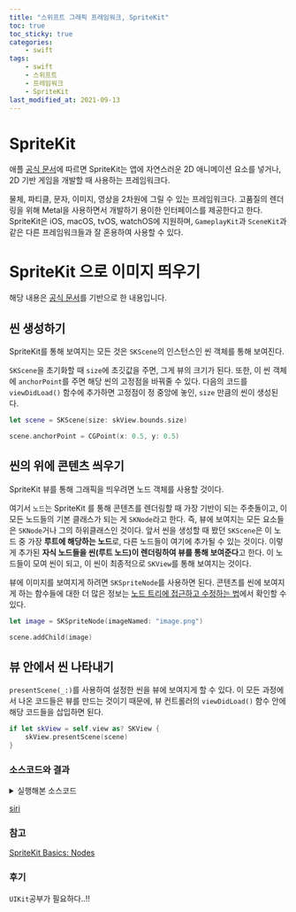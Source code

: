 ```yaml
---
title: "스위프트 그래픽 프레임워크, SpriteKit"
toc: true
toc_sticky: true
categories:
    - swift
tags:
    - swift
    - 스위프트
    - 프레임워크
    - SpriteKit
last_modified_at: 2021-09-13
---
```


# SpriteKit

애플 [공식 문서](https://developer.apple.com/documentation/spritekit/)에 따르면 SpriteKit는 앱에 자연스러운 2D 애니메이션 요소를 넣거나, 2D 기반 게임을 개발할 때 사용하는 프레임워크다.

물체, 파티클, 문자, 이미지, 영상을 2차원에 그릴 수 있는 프레임워크다. 고품질의 렌더링을 위해 Metal을 사용하면서 개발하기 용이한 인터페이스를 제공한다고 한다. SpriteKit은 iOS, macOS, tvOS, watchOS에 지원하며, `GameplayKit`과 `SceneKit`과 같은 다른 프레임워크들과 잘 혼용하여 사용할 수 있다.


# SpriteKit 으로 이미지 띄우기

해당 내용은 [공식 문서](https://developer.apple.com/documentation/spritekit/drawing_spritekit_content_in_a_view)를 기반으로 한 내용입니다.

## 씬 생성하기

SpriteKit를 통해 보여지는 모든 것은 `SKScene`의 인스턴스인 씬 객체를 통해 보여진다.

`SKScene`을 초기화할 때 `size`에 초깃값을 주면, 그게 뷰의 크기가 된다. 또한, 이 씬 객체에 `anchorPoint`를 주면 해당 씬의 고정점을 바꿔줄 수 있다. 다음의 코드를 `viewDidLoad()` 함수에 추가하면 고정점이 정 중앙에 놓인, `size` 만큼의 씬이 생성된다.

```swift
let scene = SKScene(size: skView.bounds.size)

scene.anchorPoint = CGPoint(x: 0.5, y: 0.5)
```

## 씬의 위에 콘텐츠 씌우기

SpriteKit 뷰를 통해 그래픽을 띄우려면 노드 객체를 사용할 것이다.

여기서 `노드`는 SpriteKit 를 통해 콘텐츠를 렌더링할 때 가장 기반이 되는 주춧돌이고, 이 모든 노드들의 기본 클래스가 되는 게 `SKNode`라고 한다. 즉, 뷰에 보여지는 모든 요소들은 `SKNode`거나 그의 하위클래스인 것이다. 앞서 씬을 생성할 때 봤던 `SKScene`은 이 노드 중 가장 **루트에 해당하는 노드**로, 다른 노드들이 여기에 추가될 수 있는 것이다. 이렇게 추가된 **자식 노드들을 씬(루트 노드)이 렌더링하여 뷰를 통해 보여준다**고 한다. 이 노드들이 모여 씬이 되고, 이 씬이 최종적으로 `SKView`를 통해 보여지는 것이다.

뷰에 이미지를 보여지게 하려면 `SKSpriteNode`를 사용하면 된다. 콘텐츠를 씬에 보여지게 하는 함수들에 대한 더 많은 정보는 [노드 트리에 접근하고 수정하는 법](https://developer.apple.com/documentation/spritekit/sknode/accessing_and_modifying_the_node_tree)에서 확인할 수 있다.

```swift
let image = SKSpriteNode(imageNamed: "image.png")

scene.addChild(image)
```

## 뷰 안에서 씬 나타내기

`presentScene(_:)`를 사용하여 설정한 씬을 뷰에 보여지게 할 수 있다. 이 모든 과정에서 나온 코드들은 뷰를 만드는 것이기 때문에, 뷰 컨트롤러의 `viewDidLoad()` 함수 안에 해당 코드들을 삽입하면 된다.

```swift
if let skView = self.view as? SKView {
	skView.presentScene(scene)
}
```

### 소스코드와 결과
<details>
<summary>실행해본 소스코드</summary>
<div markdown="1">

```swift
// ViewController.swift

import UIKit
import SpriteKit

class ViewController: UIViewController {

    override func viewDidLoad() {
        super.viewDidLoad()
        // Do any additional setup after loading the view.
        
        view = SKView(frame: view.bounds)
        
        if let skView = self.view as? SKView {
            
            let scene = SKScene(size: skView.bounds.size)
            let image = SKSpriteNode(imageNamed: "siri")
            
            scene.anchorPoint = CGPoint(x: 0.5, y: 0.5)
            scene.scaleMode = .aspectFill
            scene.addChild(image)
            
            skView.presentScene(scene)
            print("scene presented")
        }
    }
}
```

</div>
</details>

[siri](/assets/images/all/siri.png)

### 참고

[SpriteKit Basics: Nodes](https://code.tutsplus.com/tutorials/spritekit-basics-nodes--cms-28785)

### 후기

`UIKit`공부가 필요하다..!!
